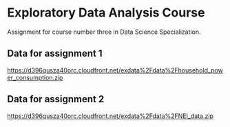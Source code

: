 # Exploratory Data Analysis Course
Assignment for course number three in Data Science Specialization.

## Data for assignment 1
https://d396qusza40orc.cloudfront.net/exdata%2Fdata%2Fhousehold_power_consumption.zip
## Data for assignment 2
https://d396qusza40orc.cloudfront.net/exdata%2Fdata%2FNEI_data.zip
